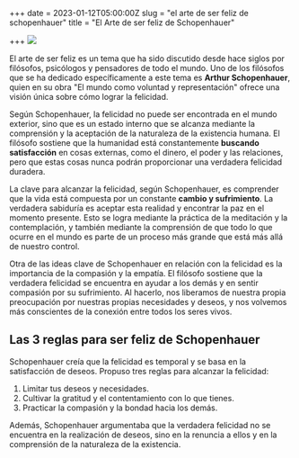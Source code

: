 +++
date = 2023-01-12T05:00:00Z
slug = "el arte de ser feliz de schopenhauer"
title = "El Arte de ser feliz de Schopenhauer"

+++
![](/uploads/el-arte-de-ser-feliz-de-schopenhauer.jpg)

El arte de ser feliz es un tema que ha sido discutido desde hace siglos por filósofos, psicólogos y pensadores de todo el mundo. Uno de los filósofos que se ha dedicado específicamente a este tema es **Arthur Schopenhauer**, quien en su obra "El mundo como voluntad y representación" ofrece una visión única sobre cómo lograr la felicidad.

Según Schopenhauer, la felicidad no puede ser encontrada en el mundo exterior, sino que es un estado interno que se alcanza mediante la comprensión y la aceptación de la naturaleza de la existencia humana. El filósofo sostiene que la humanidad está constantemente **buscando satisfacción** en cosas externas, como el dinero, el poder y las relaciones, pero que estas cosas nunca podrán proporcionar una verdadera felicidad duradera.

La clave para alcanzar la felicidad, según Schopenhauer, es comprender que la vida está compuesta por un constante **cambio y sufrimiento**. La verdadera sabiduría es aceptar esta realidad y encontrar la paz en el momento presente. Esto se logra mediante la práctica de la meditación y la contemplación, y también mediante la comprensión de que todo lo que ocurre en el mundo es parte de un proceso más grande que está más allá de nuestro control.

Otra de las ideas clave de Schopenhauer en relación con la felicidad es la importancia de la compasión y la empatía. El filósofo sostiene que la verdadera felicidad se encuentra en ayudar a los demás y en sentir compasión por su sufrimiento. Al hacerlo, nos liberamos de nuestra propia preocupación por nuestras propias necesidades y deseos, y nos volvemos más conscientes de la conexión entre todos los seres vivos.

## Las 3 reglas para ser feliz de Schopenhauer

Schopenhauer creía que la felicidad es temporal y se basa en la satisfacción de deseos. Propuso tres reglas para alcanzar la felicidad:

1. Limitar tus deseos y necesidades.
2. Cultivar la gratitud y el contentamiento con lo que tienes.
3. Practicar la compasión y la bondad hacia los demás.

Además, Schopenhauer argumentaba que la verdadera felicidad no se encuentra en la realización de deseos, sino en la renuncia a ellos y en la comprensión de la naturaleza de la existencia.